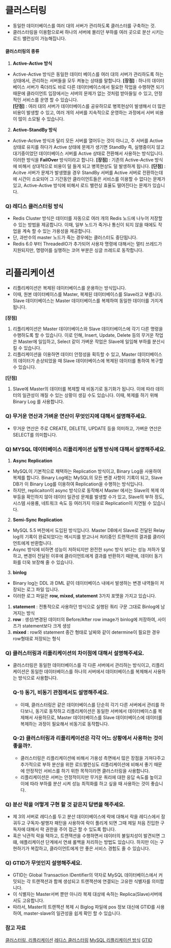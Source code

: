 # 클러스터링
  - 동일한 데이터베이스를 여러 대의 서버가 관리하도록 클러스터를 구축하는 것.
  - 클러스터링을 이용함으로써 하나의 서버에 몰리던 부하를 여러 곳으로 분산 시키는 로드 밸런싱이 가능해집니다.

#### 클러스터링의 종류
1. **Active-Active 방식**
  - Active-Active 방식은 동일한 데이터 베이스를 여러 대의 서버가 관리하도록 하는 상태에서, 관리하는 서버들을 모두 켜놓는 상태를 말합니다.
  **[장점]** : 하나의 데이터베이스 서버가 죽더라도 바로 다른 데이터베이스에서 필요한 작업을 수행하면 되기 때문에 클라이언트 입장에서는 서버의 문제가 없는 것처럼 받아들일 수 있고, 안정적인 서비스를 운영 할 수 있습니다.   
  **[단점]** : 여러 대의 서버가 데이터베이스를 공유하므로 병목현상이 발생해서 더 많은 비용이 발생할 수 있고, 여러 개의 서버를 지속적으로 운영하는 과정에서 서버 비용이 많이 소모될 수 있습니다.
2. **Active-StandBy 방식**
  - Active-Active 방식과 달리 모든 서버를 열어두는 것이 아니고, 주 서버를 Active 상태로 유지를 하다가 Active 상태에 문제가 생기면 StandBy 즉, 실행중이지 않고 대기중이었던 데이터베이스 서버를 Active 상태로 전환해서 사용하는 방식입니다. 이러한 방식을 **FailOver** 방식이라고 합니다.
  **[장점]** : 기존의 Active-Active 방식에 비해서 상대적으로 비용이 덜 들게 되고 병목현상도 덜 발생하게 됩니다.
  **[단점]** : Acitve 서버가 문제가 발생했을 경우 StandBy 서버를 Active 서버로 전환하는데에 시간이 소요되어 그 기간동안 클라이언트들은 서비스를 이용할 수 없다는 문제가 있고, Active-Active 방식에 비해서 로드 밸런싱 효율도 떨어진다는 문제가 있습니다.

### Q) 레디스 클러스터링 방식
  - Redis Cluster 방식은 데이터를 자동으로 여러 개의 Redis 노드에 나누어 저장할 수 있는 방법을 제공합니다. 이때, 일부 노드가 죽거나 통신이 되지 않을 때에도 작업을 계속 할 수 있는 가용성을 제공합니다.
  - 단, 과반수의 master 노드가 죽는 경우에는 클러스터도 중단됩니다.
  - Redis 6.0 부터 ThreadedIO가 추가되어 사용자 명령에 대해서는 멀티 쓰레드가 지원되지만, 명령어를 실행하는 코어 부분은 싱글 쓰레드로 동작합니다. 

# 리플리케이션
  - 리플리케이션은 복제된 데이터베이스를 운용하는 방식입니다.
  - 이때, 원본 데이터베이스를 Master, 복제된 데이터베이스를 Slave라고 부릅니다. Slave 데이터베이스는 Master 데이터베이스를 복제하여 동일한 데이터를 가지게 됩니다.   

  **[장점]**
  1. 리플리케이션은 Master 데이터베이스와 Slave 데이터베이스에 각기 다른 명령을 수행하도록 할 수 있습니다. 이로 인해, Insert, Update, Delete 등의 무거운 작업은 Master에 일임하고, Select 같이 가벼운 작업은 Slave에 일임해 부하를 분산시킬 수 있습니다.
  2. 리플리케이션을 이용하면 데이터 안정성을 획득할 수 있고, Master 데이터베이스의 데이터가 손상되었을 때 Slave 데이터베이스에 복제된 데이터를 통하여 복구할 수 있습니다.   

  **[단점]**
  1. Slave에 Master의 데이터를 복제할 때 비동기로 동기화가 됩니다. 이에 따라 데이터의 일관성이 깨질 수 있는 상황이 생길 수도 있습니다. 이때, 복제를 하기 위해 Binary Log 를 사용합니다. 

### Q) 무거운 연산과 가벼운 연산이 무엇인지에 대해서 설명해주세요.
- 무거운 연산은 주로 CREATE, DELETE, UPDATE 등을 의미하고, 가벼운 연산은 SELECT를 의미합니다.

### Q) MYSQL 데이터베이스 리플리케이션 실행 방식에 대해서 설명해주세요.
  1. **Async Replication**
  - MySQL이 기본적으로 채택하는 Replication 방식이고, Binary Log을 사용하여 복제를 합니다. Binary Log에는 MySQL의 모든 변경 사항이 기록이 되고, Slave DB가 이 Binary Log를 이용하여 Replication을 수행하는 방식입니다. 
  - 하지만, replicaiton이 async 방식으로 동작해서 Master 에서는 Slave의 복제 여부등을 확인하지 않아 데이터 일관성 문제를 발생할 수가 있고, Slave의 부하 정도, 시스템 사용륭, 네트워크 속도 등 여러가지 이유로 Replication이 지연될 수 있습니다.

  2. **Semi-Sync Replication**
  - MySQL 5.5 버전에서 도입된 방식입니다. Master DB에서 Slave로 전달된 Relay log의 기록이 완료되었다는 메시지를 받고나서 처리중인 트랜잭션의 결과를 클라이언트에게 반환합니다.
  - Async 방식에 비하면 성능이 저하되지만 완전한 sync 방식 보다는 성능 저하가 덜하고, 변경이 전달된 이후에 클라이언트에게 결과를 반환하기 때문에, 데이터 동기화를 더욱 보장해 줄 수 있습니다.

  3. **binlog**
  - Binary log는 DDL 과 DML 같이 데이터베이스 내에서 발생하는 변경 내역들이 저장되는 로그 파일 입니다.
  - 이러한 로그 파일은 **row, mixed, statement** 3가지 포맷을 가지고 있습니다.
  1. **statement** : 전통적으로 사용하던 방식으로 실행된 쿼리 구문 그대로 Binlog에 남겨지는 방식
  2. **row** : 생성/변경된 데이터의 Before/After row image가 binlog에 저장하여, 사이즈가 statement보다 크게 생성
  3. **mixed** : row와 statement 중간 형태로 날짜와 같이 determine이 필요한 경우 row형태로 저장되는 형식 

### Q) 클러스터링과 리플리케이션의 차이점에 대해서 설명해주세요.
- 클러스터링은 동일한 데이터베이스를 각 다른 서버에서 관리하는 방식이고, 리플리케이션은 동일한 데이터베이스를 하나의 서버에서 데이터베이스를 복제해서 사용하는 방식으로 사용합니다.
  ### Q-1) 동기, 비동기 관점에서도 설명해주세요.
  - 이때, 클러스터링은 같은 데이터베이스를 단순히 각기 다른 서버에서 관리를 하다보니, 동기로 동작하고 리플리케이션은 동일한 서버에서 데이터베이스를 복제해서 사용하므로, Master 데이터베이스를 Slave 데이터베이스에 데이터를 복제하는 과정이 필요해서 비동기로 동작합니다.

  ### Q-2) 클러스터링과 리플리케이션은 각각 어느 상황에서 사용하는 것이 좋을까?.
  - 클러스터링은 리플리케이션에 비해서 가용성 측면에서 많은 장점을 가져다주고 추가적으로 부하 분산을 위한 로드밸런싱도 리플리케이션에 비해서 좋기 때문에 안정적인 서비스를 하기 위한 목적이라면 클러스터링을 사용합니다.
  - 리플리케이션은 서버는 안정적이지만 무거운 쿼리에 대한 응답 속도를 높이고 이에 따라 부하를 분산 시켜 성능 최적화를 하고 싶을 때 사용하는 것이 좋습니다.

### Q) 분산 락을 어떻게 구현 할 것 같은지 답변을 해주세요.
  - 제 3의 서버로 레디스를 두고 분산 데이터베이스에 락에 대해서 락을 레디스에서 잠궈두고 구독자-발행자 패턴을 사용하여 락이 풀리게 되면 그때 제일 처음 진입한 구독자에 대해서 락 권한을 주어 접근 할 수 있도록 합니다.
  - 혹은 낙관적 락을 택하고, 트랜잭션을 수행하면서 데이터의 불일치성이 발견되면 그 떄, 애플리케이션 단계에서 연쇄 롤백을 처리하는 방법도 있습니다. 하지만 이는 구현하기가 복잡하고, 클라이언트에게 안 좋은 서비스 경험도 줄 수 있습니다. 

### Q) GTID가 무엇인지 설명해주세요.
- GTID는 Global Transaction IDentifier의 약자로 MySQL 데이터베이스에서 커밋되는 각 트랜잭션과 함께 생성되고 트랜잭션에 연결되는 고유한 식별자를 의미합니다.
- 이 식별자는 Master서버 뿐만 아니라 복제 대상에 속하는 Replica(Slave)서버에서도 고유합니다.
- 따라서, Master의 트랜잭션 복제 시 Biglog 파일에 pos 정보 대신에 GTID를 사용하여, master-slave의 일관성을 쉽게 확인 할 수 있습니다.

### 참고 자료
[클러스터링, 리플리케이션](https://code-lab1.tistory.com/205)
[레디스 클러스터링](https://velog.io/@tngusqkr1/Redis-cluster-%EC%84%A4%EC%A0%95-1)
[MySQL 리플리케이션 방식](https://hoing.io/archives/3111)
[GTID](https://hoing.io/archives/18445)